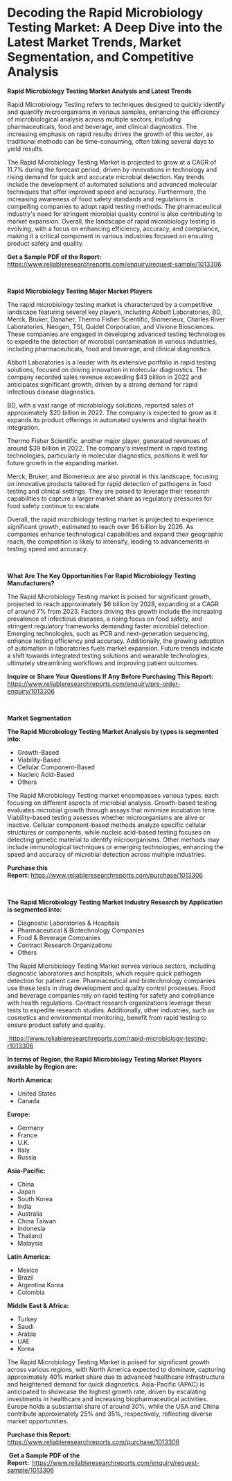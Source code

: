 <p><h1>Decoding the Rapid Microbiology Testing Market: A Deep Dive into the Latest Market Trends, Market Segmentation, and Competitive Analysis</h1></p><p><strong>Rapid Microbiology Testing Market Analysis and Latest Trends</strong></p>
<p><p>Rapid Microbiology Testing refers to techniques designed to quickly identify and quantify microorganisms in various samples, enhancing the efficiency of microbiological analysis across multiple sectors, including pharmaceuticals, food and beverage, and clinical diagnostics. The increasing emphasis on rapid results drives the growth of this sector, as traditional methods can be time-consuming, often taking several days to yield results.</p><p>The Rapid Microbiology Testing Market is projected to grow at a CAGR of 11.7% during the forecast period, driven by innovations in technology and rising demand for quick and accurate microbial detection. Key trends include the development of automated solutions and advanced molecular techniques that offer improved speed and accuracy. Furthermore, the increasing awareness of food safety standards and regulations is compelling companies to adopt rapid testing methods. The pharmaceutical industry's need for stringent microbial quality control is also contributing to market expansion. Overall, the landscape of rapid microbiology testing is evolving, with a focus on enhancing efficiency, accuracy, and compliance, making it a critical component in various industries focused on ensuring product safety and quality.</p></p>
<p><strong>Get a Sample PDF of the Report:&nbsp;</strong> <a href="https://www.reliableresearchreports.com/enquiry/request-sample/1013306?utm_campaign=3049&utm_medium=2&utm_source=Github&utm_content=ia&utm_term=17042025&utm_id=rapid-microbiology-testing">https://www.reliableresearchreports.com/enquiry/request-sample/1013306</a></p>
<p>&nbsp;</p>
<p><strong>Rapid Microbiology Testing Major Market Players</strong></p>
<p><p>The rapid microbiology testing market is characterized by a competitive landscape featuring several key players, including Abbott Laboratories, BD, Merck, Bruker, Danaher, Thermo Fisher Scientific, Biomerieux, Charles River Laboratories, Neogen, TSI, Quidel Corporation, and Vivione Biosciences. These companies are engaged in developing advanced testing technologies to expedite the detection of microbial contamination in various industries, including pharmaceuticals, food and beverage, and clinical diagnostics.</p><p>Abbott Laboratories is a leader with its extensive portfolio in rapid testing solutions, focused on driving innovation in molecular diagnostics. The company recorded sales revenue exceeding $43 billion in 2022 and anticipates significant growth, driven by a strong demand for rapid infectious disease diagnostics.</p><p>BD, with a vast range of microbiology solutions, reported sales of approximately $20 billion in 2022. The company is expected to grow as it expands its product offerings in automated systems and digital health integration.</p><p>Thermo Fisher Scientific, another major player, generated revenues of around $39 billion in 2022. The company's investment in rapid testing technologies, particularly in molecular diagnostics, positions it well for future growth in the expanding market.</p><p>Merck, Bruker, and Biomerieux are also pivotal in this landscape, focusing on innovative products tailored for rapid detection of pathogens in food testing and clinical settings. They are poised to leverage their research capabilities to capture a larger market share as regulatory pressures for food safety continue to escalate.</p><p>Overall, the rapid microbiology testing market is projected to experience significant growth, estimated to reach over $6 billion by 2026. As companies enhance technological capabilities and expand their geographic reach, the competition is likely to intensify, leading to advancements in testing speed and accuracy.</p></p>
<p>&nbsp;</p>
<p><strong>What Are The Key Opportunities For Rapid Microbiology Testing Manufacturers?</strong></p>
<p><p>The Rapid Microbiology Testing market is poised for significant growth, projected to reach approximately $6 billion by 2028, expanding at a CAGR of around 7% from 2023. Factors driving this growth include the increasing prevalence of infectious diseases, a rising focus on food safety, and stringent regulatory frameworks demanding faster microbial detection. Emerging technologies, such as PCR and next-generation sequencing, enhance testing efficiency and accuracy. Additionally, the growing adoption of automation in laboratories fuels market expansion. Future trends indicate a shift towards integrated testing solutions and wearable technologies, ultimately streamlining workflows and improving patient outcomes.</p></p>
<p><strong>Inquire or Share Your Questions If Any Before Purchasing This Report:</strong> <a href="https://www.reliableresearchreports.com/enquiry/pre-order-enquiry/1013306?utm_campaign=3049&utm_medium=2&utm_source=Github&utm_content=ia&utm_term=17042025&utm_id=rapid-microbiology-testing">https://www.reliableresearchreports.com/enquiry/pre-order-enquiry/1013306</a></p>
<p>&nbsp;</p>
<p><strong>Market Segmentation</strong></p>
<p><strong>The Rapid Microbiology Testing Market Analysis by types is segmented into:</strong></p>
<p><ul><li>Growth-Based</li><li>Viability-Based</li><li>Cellular Component-Based</li><li>Nucleic Acid-Based</li><li>Others</li></ul></p>
<p><p>The Rapid Microbiology Testing market encompasses various types, each focusing on different aspects of microbial analysis. Growth-based testing evaluates microbial growth through assays that minimize incubation time. Viability-based testing assesses whether microorganisms are alive or inactive. Cellular component-based methods analyze specific cellular structures or components, while nucleic acid-based testing focuses on detecting genetic material to identify microorganisms. Other methods may include immunological techniques or emerging technologies, enhancing the speed and accuracy of microbial detection across multiple industries.</p></p>
<p><strong>Purchase this Report:&nbsp;</strong><a href="https://www.reliableresearchreports.com/purchase/1013306?utm_campaign=3049&utm_medium=2&utm_source=Github&utm_content=ia&utm_term=17042025&utm_id=rapid-microbiology-testing">https://www.reliableresearchreports.com/purchase/1013306</a></p>
<p>&nbsp;</p>
<p><strong>The Rapid Microbiology Testing Market Industry Research by Application is segmented into:</strong></p>
<p><ul><li>Diagnostic Laboratories & Hospitals</li><li>Pharmaceutical & Biotechnology Companies</li><li>Food & Beverage Companies</li><li>Contract Research Organizations</li><li>Others</li></ul></p>
<p><p>The Rapid Microbiology Testing Market serves various sectors, including diagnostic laboratories and hospitals, which require quick pathogen detection for patient care. Pharmaceutical and biotechnology companies use these tests in drug development and quality control processes. Food and beverage companies rely on rapid testing for safety and compliance with health regulations. Contract research organizations leverage these tests to expedite research studies. Additionally, other industries, such as cosmetics and environmental monitoring, benefit from rapid testing to ensure product safety and quality.</p></p>
<p><a href="https://www.reliableresearchreports.com/rapid-microbiology-testing-r1013306?utm_campaign=3049&utm_medium=2&utm_source=Github&utm_content=ia&utm_term=17042025&utm_id=rapid-microbiology-testing">&nbsp;https://www.reliableresearchreports.com/rapid-microbiology-testing-r1013306</a></p>
<p><strong>In terms of Region, the Rapid Microbiology Testing Market Players available by Region are:</strong></p>
<p>
    <p> <strong> North America: </strong>
        <ul>
            <li>United States</li>
            <li>Canada</li>
        </ul>
        </p> 
    <p> <strong> Europe: </strong>
        <ul>
            <li>Germany</li>
            <li>France</li>
            <li>U.K.</li>
            <li>Italy</li>
            <li>Russia</li>
        </ul>
        </p> 
    <p> <strong> Asia-Pacific: </strong>
        <ul>
            <li>China</li>
            <li>Japan</li>
            <li>South Korea</li>
            <li>India</li>
            <li>Australia</li>
            <li>China Taiwan</li>
            <li>Indonesia</li>
            <li>Thailand</li>
            <li>Malaysia</li>
        </ul>
        </p> 
    <p> <strong> Latin America: </strong>
        <ul>
            <li>Mexico</li>
            <li>Brazil</li>
            <li>Argentina Korea</li>
            <li>Colombia</li>
        </ul>
        </p> 
    <p> <strong> Middle East & Africa: </strong>
        <ul>
            <li>Turkey</li>
            <li>Saudi</li>
            <li>Arabia</li>
            <li>UAE</li>
            <li>Korea</li>
        </ul>
    </p>
    </p>
<p><p>The Rapid Microbiology Testing Market is poised for significant growth across various regions, with North America expected to dominate, capturing approximately 40% market share due to advanced healthcare infrastructure and heightened demand for quick diagnostics. Asia-Pacific (APAC) is anticipated to showcase the highest growth rate, driven by escalating investments in healthcare and increasing biopharmaceutical activities. Europe holds a substantial share of around 30%, while the USA and China contribute approximately 25% and 35%, respectively, reflecting diverse market opportunities.</p></p>
<p><strong>Purchase this Report: </strong><a href="https://www.reliableresearchreports.com/purchase/1013306?utm_campaign=3049&utm_medium=2&utm_source=Github&utm_content=ia&utm_term=17042025&utm_id=rapid-microbiology-testing">https://www.reliableresearchreports.com/purchase/1013306</a></p>
<p>&nbsp;<strong>Get a Sample PDF of the Report:&nbsp;&nbsp;</strong><a href="https://www.reliableresearchreports.com/enquiry/request-sample/1013306?utm_campaign=3049&utm_medium=2&utm_source=Github&utm_content=ia&utm_term=17042025&utm_id=rapid-microbiology-testing">https://www.reliableresearchreports.com/enquiry/request-sample/1013306</a></p>
<p><strong></strong></p>
<p><p></p><p></p><p></p></p>